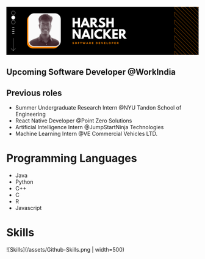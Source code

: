 ![Banner](/assets/Github-Banner.png)
## Upcoming Software Developer @WorkIndia
## Previous roles
- Summer Undergraduate Research Intern @NYU Tandon School of Engineering
- React Native Developer @Point Zero Solutions
- Artificial Intelligence Intern @JumpStartNinja Technologies
- Machine Learning Intern @VE Commercial Vehicles LTD.
# Programming Languages
- Java
- Python
- C++
- C
- R
- Javascript
# Skills
![Skills](/assets/Github-Skills.png | width=500)

<!--
**Harsh-Naicker/Harsh-Naicker** is a ✨ _special_ ✨ repository because its `README.md` (this file) appears on your GitHub profile.

Here are some ideas to get you started:

- 🔭 I’m currently working on ...
- 🌱 I’m currently learning ...
- 👯 I’m looking to collaborate on ...
- 🤔 I’m looking for help with ...
- 💬 Ask me about ...
- 📫 How to reach me: ...
- 😄 Pronouns: ...
- ⚡ Fun fact: ...
-->
